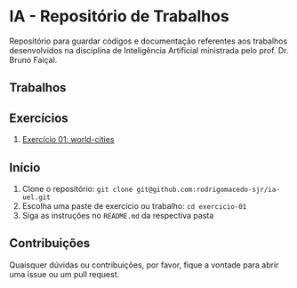 # IA - Repositório de Trabalhos

Repositório para guardar códigos e documentação referentes aos trabalhos desenvolvidos na disciplina de Inteligência Artificial ministrada pelo prof. Dr. Bruno Faiçal.

## Trabalhos

## Exercícios
1. [Exercício 01: world-cities](exercicio-01/)

## Início
1. Clone o repositório: `git clone git@github.com:rodrigomacedo-sjr/ia-uel.git`
2. Escolha uma paste de exercício ou trabalho: `cd exercicio-01`
3. Siga as instruções no `README.md` da respectiva pasta

## Contribuições
Quaisquer dúvidas ou contribuições, por favor, fique a vontade para abrir uma issue ou um pull request.
